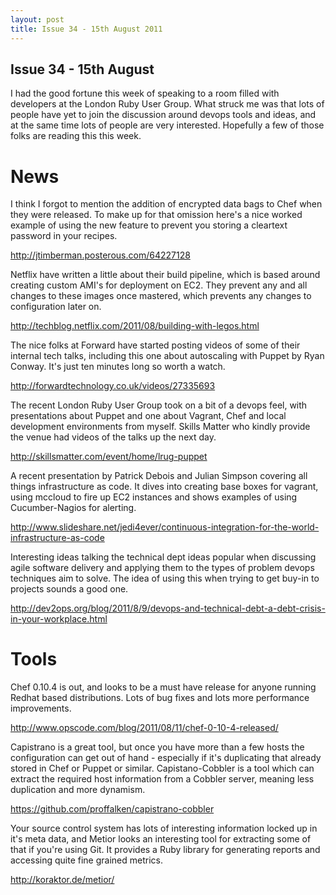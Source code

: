 ```yaml
--- 
layout: post
title: Issue 34 - 15th August 2011
---
```


## Issue 34 - 15th August

I had the good fortune this week of speaking to a room filled with
developers at the London Ruby User Group. What struck me was that lots
of people have yet to join the discussion around devops tools and ideas,
and at the same time lots of people are very interested. Hopefully a few
of those folks are reading this this week.


News
====

I think I forgot to mention the addition of encrypted data bags to Chef
when they were released. To make up for that omission here's a nice
worked example of using the new feature to prevent you storing a
cleartext password in your recipes.

http://jtimberman.posterous.com/64227128

Netflix have written a little about their build pipeline, which is based
around creating custom AMI's for deployment on EC2. They prevent any and
all changes to these images once mastered, which prevents any changes to
configuration later on.

http://techblog.netflix.com/2011/08/building-with-legos.html

The nice folks at Forward have started posting videos of some of their
internal tech talks, including this one about autoscaling with Puppet by
Ryan Conway. It's just ten minutes long so worth a watch.

http://forwardtechnology.co.uk/videos/27335693

The recent London Ruby User Group took on a bit of a devops feel, with
presentations about Puppet and one about Vagrant, Chef and local
development environments from myself. Skills Matter who kindly provide
the venue had videos of the talks up the next day.

http://skillsmatter.com/event/home/lrug-puppet

A recent presentation by Patrick Debois and Julian Simpson covering all
things infrastructure as code. It dives into creating base boxes for
vagrant, using mccloud to fire up EC2 instances and shows examples of
using Cucumber-Nagios for alerting.

http://www.slideshare.net/jedi4ever/continuous-integration-for-the-world-infrastructure-as-code

Interesting ideas talking the technical dept ideas popular when
discussing agile software delivery and applying them to the types of
problem devops techniques aim to solve. The idea of using this when
trying to get buy-in to projects sounds a good one.

http://dev2ops.org/blog/2011/8/9/devops-and-technical-debt-a-debt-crisis-in-your-workplace.html


Tools
=====

Chef 0.10.4 is out, and looks to be a must have release for anyone
running Redhat based distributions. Lots of bug fixes and lots more
performance improvements.

http://www.opscode.com/blog/2011/08/11/chef-0-10-4-released/

Capistrano is a great tool, but once you have more than a few hosts the
configuration can get out of hand - especially if it's duplicating that
already stored in Chef or Puppet or similar. Capistano-Cobbler is a tool
which can extract the required host information from a Cobbler server,
meaning less duplication and more dynamism.

https://github.com/proffalken/capistrano-cobbler

Your source control system has lots of interesting information locked up
in it's meta data, and Metior looks an interesting tool for extracting
some of that if you're using Git. It provides a Ruby library for
generating reports and accessing quite fine grained metrics.

http://koraktor.de/metior/
